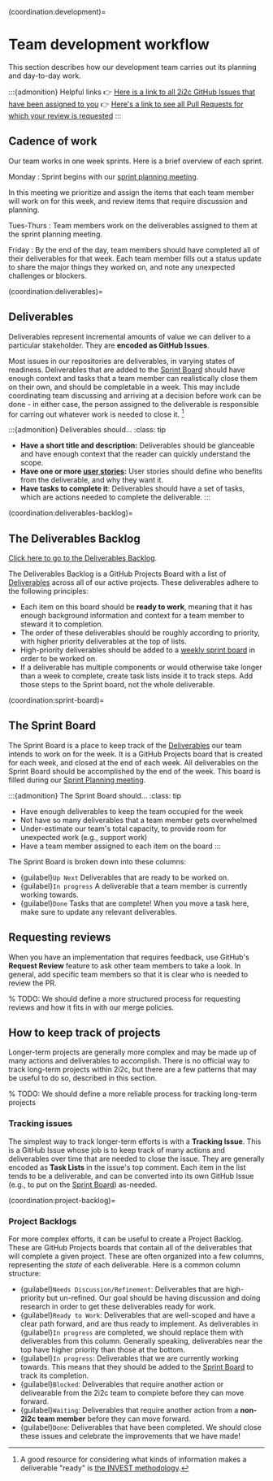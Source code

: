 (coordination:development)=
# Team development workflow

This section describes how our development team carries out its planning and day-to-day work.

:::{admonition} Helpful links
👉 [Here is a link to all 2i2c GitHub Issues that have been assigned to you](https://github.com/issues?q=is%3Aissue+is%3Aopen+archived%3Afalse+sort%3Aupdated-desc+assignee%3A%40me+user%3A2i2c-org+)
👉 [Here's a link to see all Pull Requests for which your review is requested](https://github.com/issues?q=is%3Aopen+archived%3Afalse+sort%3Aupdated-desc+user%3A2i2c-org+type%3Apr+review-requested%3A%40me+)
:::

## Cadence of work

Our team works in one week sprints.
Here is a brief overview of each sprint.

Monday
: Sprint begins with our [sprint planning meeting](meetings:sprint-planning).

  In this meeting we prioritize and assign the items that each team member will work on for this week, and review items that require discussion and planning.

Tues-Thurs
: Team members work on the deliverables assigned to them at the sprint planning meeting.

Friday
: By the end of the day, team members should have completed all of their deliverables for that week.
  Each team member fills out a status update to share the major things they worked on, and note any unexpected challenges or blockers.

(coordination:deliverables)=
## Deliverables

Deliverables represent incremental amounts of value we can deliver to a particular stakeholder.
They are **encoded as GitHub Issues**.

Most issues in our repositories are deliverables, in varying states of readiness.
Deliverables that are added to the [Sprint Board](coordination:sprint-board) should have enough context and tasks that a team member can realistically close them on their own, and should be completable in a week.
This may include coordinating team discussing and arriving at a decision before work can be done - in either case, the person assigned to the deliverable is responsible for carring out whatever work is needed to close it. [^invest]

[^invest]: A good resource for considering what kinds of information makes a deliverable "ready" is [the INVEST methodology](https://agileforall.com/new-to-agile-invest-in-good-user-stories).

:::{admonition} Deliverables should...
:class: tip
- **Have a short title and description:** Deliverables should be glanceable and have enough context that the reader can quickly understand the scope.
- **Have one or more [user stories](https://www.atlassian.com/agile/project-management/user-stories):** User stories should define who benefits from the deliverable, and why they want it.
- **Have tasks to complete it**: Deliverables should have a set of tasks, which are actions needed to complete the deliverable.
:::

(coordination:deliverables-backlog)=
## The Deliverables Backlog

[Click here to go to the Deliverables Backlog](https://github.com/orgs/2i2c-org/projects/7?fullscreen=true).

The Deliverables Backlog is a GitHub Projects Board with a list of [Deliverables](coordination:deliverables) across all of our active projects.
These deliverables adhere to the following principles:

- Each item on this board should be **ready to work**, meaning that it has enough background information and context for a team member to steward it to completion.
- The order of these deliverables should be roughly according to priority, with higher priority deliverables at the top of lists.
- High-priority deliverables should be added to a [weekly sprint board](coordination:sprint-board) in order to be worked on.
- If a deliverable has multiple components or would otherwise take longer than a week to complete, create task lists inside it to track steps. Add those steps to the Sprint board, not the whole deliverable.

(coordination:sprint-board)=
## The Sprint Board

The Sprint Board is a place to keep track of the [Deliverables](coordination:deliverables) our team intends to work on for the week.
It is a GitHub Projects board that is created for each week, and closed at the end of each week.
All deliverables on the Sprint Board should be accomplished by the end of the week.
This board is filled during our [Sprint Planning meeting](meetings:sprint-planning).

:::{admonition} The Sprint Board should...
:class: tip
- Have enough deliverables to keep the team occupied for the week
- Not have so many deliverables that a team member gets overwhelmed
- Under-estimate our team's total capacity, to provide room for unexpected work (e.g., support work)
- Have a team member assigned to each item on the board
:::

The Sprint Board is broken down into these columns:

- {guilabel}`Up Next` Deliverables that are ready to be worked on.
- {guilabel}`In progress` A deliverable that a team member is currently working towards.
- {guilabel}`Done` Tasks that are complete! When you move a task here, make sure to update any relevant deliverables.

## Requesting reviews

When you have an implementation that requires feedback, use GitHub's **Request Review** feature to ask other team members to take a look.
In general, add specific team members so that it is clear who is needed to review the PR.

% TODO: We should define a more structured process for requesting reviews and how it fits in with our merge policies.

## How to keep track of projects

Longer-term projects are generally more complex and may be made up of many actions and deliverables to accomplish.
There is no official way to track long-term projects within 2i2c, but there are a few patterns that may be useful to do so, described in this section.

% TODO: We should define a more reliable process for tracking long-term projects

### Tracking issues

The simplest way to track longer-term efforts is with a **Tracking Issue**.
This is a GitHub Issue whose job is to keep track of many actions and deliverables over time that are needed to close the issue.
They are generally encoded as **Task Lists** in the issue's top comment.
Each item in the list tends to be a deliverable, and can be converted into its own GitHub Issue (e.g., to put on the [Sprint Board](coordination:sprint-board)) as-needed.

(coordination:project-backlog)=
### Project Backlogs

For more complex efforts, it can be useful to create a Project Backlog.
These are GitHub Projects boards that contain all of the deliverables that will complete a given project.
These are often organized into a few columns, representing the _state_ of each deliverable.
Here is a common column structure:

- {guilabel}`Needs Discussion/Refinement`: Deliverables that are high-priority but un-refined. Our goal should be having discussion and doing research in order to get these deliverables ready for work.
- {guilabel}`Ready to Work`: Deliverables that are well-scoped and have a clear path forward, and are thus ready to implement. As deliverables in {guilabel}`In progress` are completed, we should replace them with deliverables from this column. Generally speaking, deliverables near the top have higher priority than those at the bottom.
- {guilabel}`In progress`: Deliverables that we are currently working towards. This means that they should be added to the [Sprint Board](coordination:sprint-board) to track its completion.
- {guilabel}`Blocked`: Deliverables that require another action or delivearable from the 2i2c team to complete before they can move forward.
- {guilabel}`Waiting`: Deliverables that require another action from a **non-2i2c team member** before they can move forward.
- {guilabel}`Done`: Deliverables that have been completed. We should close these issues and celebrate the improvements that we have made!
